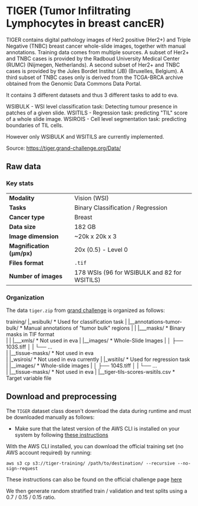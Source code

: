 # TIGER (Tumor Infiltrating Lymphocytes in breast cancER)

TIGER contains digital pathology images of Her2 positive (Her2+) and Triple Negative (TNBC) breast cancer whole-slide images, together with manual annotations. Training data comes from multiple sources. A subset of Her2+ and TNBC cases is provided by the Radboud University Medical Center (RUMC) (Nijmegen, Netherlands). A second subset of Her2+ and TNBC cases is provided by the Jules Bordet Institut (JB) (Bruxelles, Belgium). A third subset of TNBC cases only is derived from the TCGA-BRCA archive obtained from the Genomic Data Commons Data Portal.

It contains 3 different datasets and thus 3 different tasks to add to eva. 

WSIBULK - WSI level classification task: Detecting tumour presence in patches of a given slide.
WSITILS - Regression task: predicting "TIL" score of a whole slide image. 
WSIROIS - Cell level segmentation task: predicting boundaries of TIL cells. 

However only WSIBULK and WSITILS are currently implemented.

Source: https://tiger.grand-challenge.org/Data/ 


## Raw data

### Key stats

|                           |                                                          |
|---------------------------|----------------------------------------------------------|
| **Modality**              | Vision (WSI)                                             |
| **Tasks**                 | Binary Classification / Regression                       |
| **Cancer type**           | Breast                                                   |
| **Data size**             | 182 GB                                                   |
| **Image dimension**       | ~20k x 20k x 3                                           |
| **Magnification (μm/px)** | 20x (0.5) - Level 0                                      |
| **Files format**          | `.tif`                                                   |
| **Number of images**      | 178 WSIs (96 for WSIBULK and 82 for WSITILS)             |


### Organization

The data `tiger.zip` from [grand challenge](https://tiger.grand-challenge.org/) is organized as follows:

training/
	|_wsibulk/                                      * Used for classification task
	|	|__annotations-tumor-bulk/                  * Manual annotations of "tumor bulk" regions
	|	|	|___masks/	                            * Binary masks in TIF format					
	|	|	|___xmls/                               * Not used in eva
	|	|__images/									* Whole-Slide Images
    |   │   ├── 103S.tiff
    │   |   └── ...						
	|	|__tissue-masks/                            * Not used in eva	
	|
	|_wsirois/                                      * Not used in eva currently
	|
	|_wsitils/	                                    * Used for regression task
	|	|__images/									* Whole-slide images
    |   │   ├── 104S.tiff
    │   |   └── ...									
	|	|__tissue-masks/                            * Not used in eva
	|	|__tiger-tils-scores-wsitils.csv            * Target variable file


## Download and preprocessing

The `TIGER` dataset class doesn't download the data during runtime and must be downloaded manually as follows:

- Make sure that the latest version of the AWS CLI is installed on your system by following [these instructions](https://docs.aws.amazon.com/cli/latest/userguide/getting-started-install.html)

With the AWS CLI installed, you can download the official training set (no AWS account required) by running:

`aws s3 cp s3://tiger-training/ /path/to/destination/ --recursive --no-sign-request`

These instructions can also be found on the official challenge page [here](https://tiger.grand-challenge.org/Data/)

We then generate random stratified train / validation and test splits using a 0.7 / 0.15 / 0.15 ratio.




